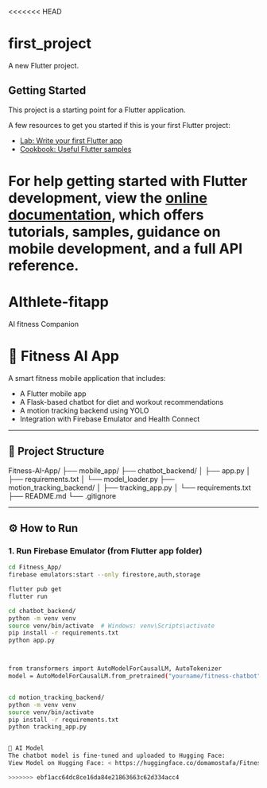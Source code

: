 <<<<<<< HEAD
# first_project

A new Flutter project.

## Getting Started

This project is a starting point for a Flutter application.

A few resources to get you started if this is your first Flutter project:

- [Lab: Write your first Flutter app](https://docs.flutter.dev/get-started/codelab)
- [Cookbook: Useful Flutter samples](https://docs.flutter.dev/cookbook)

For help getting started with Flutter development, view the
[online documentation](https://docs.flutter.dev/), which offers tutorials,
samples, guidance on mobile development, and a full API reference.
=======
# AIthlete-fitapp
AI fitness Companion
# 💪 Fitness AI App

A smart fitness mobile application that includes:
- A Flutter mobile app
- A Flask-based chatbot for diet and workout recommendations
- A motion tracking backend using YOLO
- Integration with Firebase Emulator and Health Connect

---

## 📁 Project Structure

Fitness-AI-App/
├── mobile_app/
├── chatbot_backend/
│ ├── app.py
│ ├── requirements.txt
│ └── model_loader.py
├── motion_tracking_backend/
│ ├── tracking_app.py
│ └── requirements.txt
├── README.md
└── .gitignore


---

## ⚙️ How to Run

### 1. Run Firebase Emulator (from Flutter app folder)

```bash
cd Fitness_App/
firebase emulators:start --only firestore,auth,storage

flutter pub get
flutter run

cd chatbot_backend/
python -m venv venv
source venv/bin/activate  # Windows: venv\Scripts\activate
pip install -r requirements.txt
python app.py



from transformers import AutoModelForCausalLM, AutoTokenizer
model = AutoModelForCausalLM.from_pretrained("yourname/fitness-chatbot")


cd motion_tracking_backend/
python -m venv venv
source venv/bin/activate
pip install -r requirements.txt
python tracking_app.py


🧠 AI Model
The chatbot model is fine-tuned and uploaded to Hugging Face:
View Model on Hugging Face: < https://huggingface.co/domamostafa/Fitness-Assistance >

>>>>>>> ebf1acc64dc8ce16da84e21863663c62d334acc4
